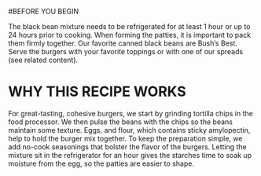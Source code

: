 #BEFORE YOU BEGIN

The black bean mixture needs to be refrigerated for at least 1 hour or up to 24 hours prior to cooking. When forming the patties, it is important to pack them firmly together. Our favorite canned black beans are Bush’s Best. Serve the burgers with your favorite toppings or with one of our spreads (see related content).


# WHY THIS RECIPE WORKS

For great-tasting, cohesive burgers, we start by grinding tortilla chips in the food processor. We then pulse the beans with the chips so the beans maintain some texture. Eggs, and flour, which contains sticky amylopectin, help to hold the burger mix together. To keep the preparation simple, we add no-cook seasonings that bolster the flavor of the burgers. Letting the mixture sit in the refrigerator for an hour gives the starches time to soak up moisture from the egg, so the patties are easier to shape.

